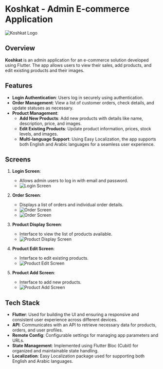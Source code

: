 # Koshkat - Admin E-commerce Application

![Koshkat Logo](https://github.com/user-attachments/assets/49e224d2-ff44-46ac-ae4f-1618236e10a7) <!-- Replace with the direct link to your image -->

## Overview
**Koshkat** is an admin application for an e-commerce solution developed using Flutter. The app allows users to view their sales, add products, and edit existing products and their images.

## Features
- **Login Authentication**: Users log in securely using authentication.
- **Order Management**: View a list of customer orders, check details, and update statuses as necessary.
- **Product Management**:
  - **Add New Products**: Add new products with details like name, description, price, and images.
  - **Edit Existing Products**: Update product information, prices, stock levels, and images.
  - **Multi-language Support**: Using Easy Localization, the app supports both English and Arabic languages for a seamless user experience.

## Screens
1. **Login Screen**: 
   - Allows admin users to log in with email and password.
   - ![Login Screen](https://github.com/user-attachments/assets/566b8c0e-5825-49ae-a42d-e6c3ddf079a0)

2. **Order Screen**: 
   - Displays a list of orders and individual order details.
   - ![Order Screen](https://github.com/user-attachments/assets/90d70e0e-5bf2-4340-a126-174d3d854fa0)
   - ![Order Screen](https://github.com/user-attachments/assets/1bfddde8-3831-42a7-a557-90a70385e91f)

3. **Product Display Screen**: 
   - Interface to view the list of products available.
   - ![Product Display Screen](https://github.com/user-attachments/assets/794d314a-6b74-425c-bbcc-6c0a92defcef)

4. **Product Edit Screen**: 
   - Interface to edit existing products.
   - ![Product Edit Screen](path/to/product_edit_screen.png)

5. **Product Add Screen**: 
   - Interface to add new products.
   - ![Product Add Screen](path/to/product_add_screen.png)


## Tech Stack
- **Flutter**: Used for building the UI and ensuring a responsive and consistent user experience across different devices.
- **API**: Communicates with an API to retrieve necessary data for products, orders, and user profiles.
- **Remote Config**: Configurable settings for managing app parameters and URLs.
- **State Management**: Implemented using Flutter Bloc (Cubit) for organized and maintainable state handling.
- **Localization**: Easy Localization package used for supporting both English and Arabic languages.

